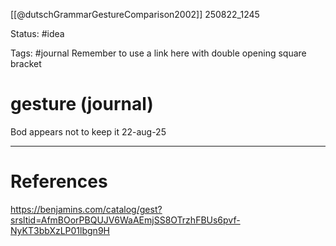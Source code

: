 [[@dutschGrammarGestureComparison2002]]
250822_1245

Status: #idea

Tags: #journal
Remember to use a link here with double opening square bracket
# gesture (journal)



Bod appears not to keep it 22-aug-25

---
# References
https://benjamins.com/catalog/gest?srsltid=AfmBOorPBQUJV6WaAEmjSS8OTrzhFBUs6pvf-NyKT3bbXzLP01lbgn9H